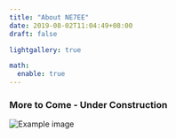 ```yaml
---
title: "About NE7EE"
date: 2019-08-02T11:04:49+08:00
draft: false

lightgallery: true

math:
  enable: true
---
```






### More to Come - Under Construction

![Example image](/testphoto.jpg)
